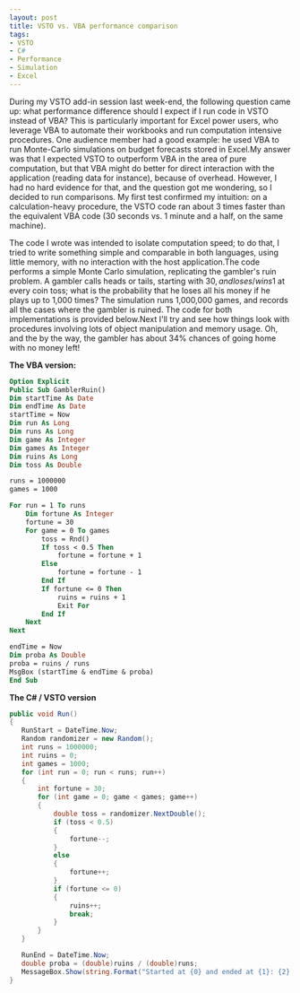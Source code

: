 ```yaml
---
layout: post
title: VSTO vs. VBA performance comparison
tags:
- VSTO
- C#
- Performance
- Simulation
- Excel
---
```


During my VSTO add-in session last week-end, the following question came up: what performance difference should I expect if I run code in VSTO instead of VBA? This is particularly important for Excel power users, who leverage VBA to automate their workbooks and run computation intensive procedures. One audience member had a good example: he used VBA to run Monte-Carlo simulations on budget forecasts stored in Excel.My answer was that I expected VSTO to outperform VBA in the area of pure computation, but that VBA might do better for direct interaction with the application (reading data for instance), because of overhead. However, I had no hard evidence for that, and the question got me wondering, so I decided to run comparisons. My first test confirmed my intuition: on a calculation-heavy procedure, the VSTO code ran about 3 times faster than the equivalent VBA code (30 seconds vs. 1 minute and a half, on the same machine).

<!--more-->

The code I wrote was intended to isolate computation speed; to do that, I tried to write something simple and comparable in both languages, using little memory, with no interaction with the host application.The code performs a simple Monte Carlo simulation, replicating the gambler's ruin problem. A gambler calls heads or tails, starting with $30, and loses/wins 1$ at every coin toss; what is the probability that he loses all his money if he plays up to 1,000 times? The simulation runs 1,000,000 games, and records all the cases where the gambler is ruined. The code for both implementations is provided below.Next I'll try and see how things look with procedures involving lots of object manipulation and memory usage. Oh, and the by the way, the gambler has about 34% chances of going home with no money left!

**The VBA version:**

``` vb
Option Explicit
Public Sub GamblerRuin() 
Dim startTime As Date
Dim endTime As Date
startTime = Now
Dim run As Long
Dim runs As Long
Dim game As Integer
Dim games As Integer
Dim ruins As Long
Dim toss As Double

runs = 1000000
games = 1000

For run = 1 To runs
    Dim fortune As Integer
    fortune = 30    
    For game = 0 To games
        toss = Rnd()
        If toss < 0.5 Then
            fortune = fortune + 1
        Else
            fortune = fortune - 1
        End If
        If fortune <= 0 Then
            ruins = ruins + 1
            Exit For
        End If
    Next
Next

endTime = Now
Dim proba As Double
proba = ruins / runs
MsgBox (startTime & endTime & proba)
End Sub
```

**The C# / VSTO version**

 ``` csharp 
 public void Run()
 {    
    RunStart = DateTime.Now;
    Random randomizer = new Random();
    int runs = 1000000;
    int ruins = 0;
    int games = 1000;
    for (int run = 0; run < runs; run++)
    {
        int fortune = 30;
        for (int game = 0; game < games; game++)
        {            
            double toss = randomizer.NextDouble();            
            if (toss < 0.5)            
            {                
                fortune--;            
            }            
            else            
            {                
                fortune++;            
            }
            if (fortune <= 0)            
            {                
                ruins++;                
                break;            
            }        
        }    
    }    

    RunEnd = DateTime.Now;    
    double proba = (double)ruins / (double)runs;    
    MessageBox.Show(string.Format("Started at {0} and ended at {1}: {2} ruins probability observed.", RunStart.ToLongTimeString(), RunEnd.ToLongTimeString(), proba.ToString()));
 }
```   
